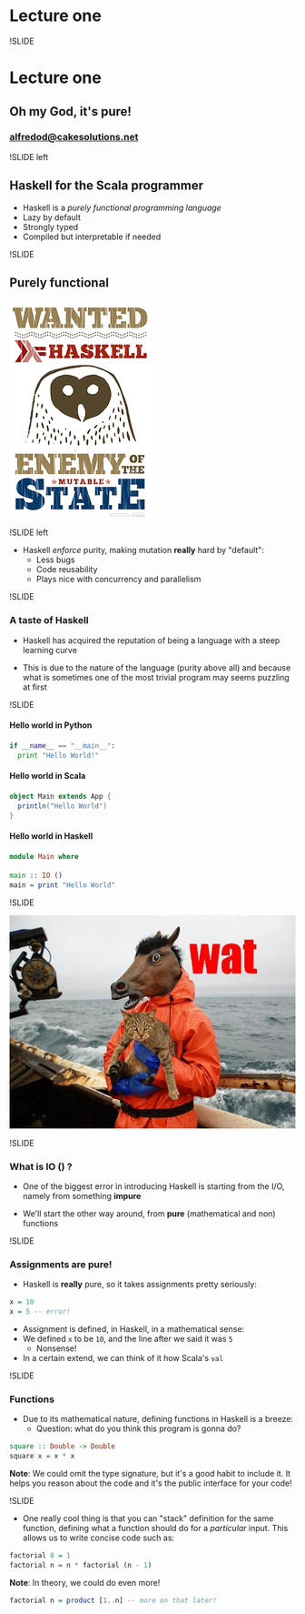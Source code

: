 # Lecture one

!SLIDE

# Lecture one
## Oh my God, it's pure!

### alfredod@cakesolutions.net

!SLIDE left

## Haskell for the Scala programmer

* Haskell is a *purely functional programming language*
* Lazy by default
* Strongly typed
* Compiled but interpretable if needed

!SLIDE

## Purely functional

![Enemy state](images/enemy_state.jpg)

!SLIDE left

* Haskell *enforce* purity, making mutation **really** hard by "default":
  * Less bugs
  * Code reusability
  * Plays nice with concurrency and parallelism

!SLIDE

### A taste of Haskell

* Haskell has acquired the reputation of being a language with a steep learning curve

* This is due to the nature of the language (purity above all) and because
  what is sometimes one of the most trivial program may seems puzzling at first

!SLIDE

#### Hello world in Python

``` python
if __name__ == "__main__":
  print "Hello World!"
```

#### Hello world in Scala

``` scala
object Main extends App {
  println("Hello World")
}
```

#### Hello world in Haskell

``` haskell
module Main where

main :: IO ()
main = print "Hello World"
```

!SLIDE

![wat](images/wat.jpg)

!SLIDE

### What is IO () ?
* One of the biggest error in introducing Haskell is starting from the I/O,
namely from something **impure**

* We'll start the other way around, from **pure** (mathematical and non) functions

!SLIDE

### Assignments are pure!

* Haskell is **really** pure, so it takes assignments pretty seriously:

``` haskell
x = 10
x = 5 -- error!
```

* Assignment is defined, in Haskell, in a mathematical sense:
* We defined ```x``` to be ```10```, and the line after we said it was ```5```
  * Nonsense!
* In a certain extend, we can think of it how Scala's ```val```

!SLIDE

### Functions
* Due to its mathematical nature, defining functions in Haskell is a breeze:
  * Question: what do you think this program is gonna do?

``` haskell
square :: Double -> Double
square x = x * x
```

**Note**: We could omit the type signature, but it's a good habit to include
it. It helps you reason about the code and it's the public interface for your
code!

!SLIDE
* One really cool thing is that you can "stack" definition for the same
  function, defining what a function should do for a *particular* input. This
  allows us to write concise code such as:

``` haskell
factorial 0 = 1
factorial n = n * factorial (n - 1)
```

**Note**: In theory, we could do even more!

``` haskell
factorial n = product [1..n] -- more on that later!
```
